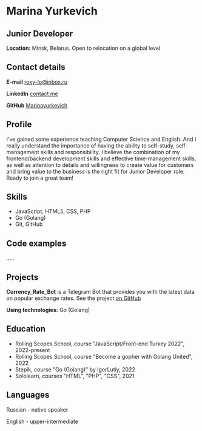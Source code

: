 # **Marina Yurkevich**

## **Junior Developer**
 
**Location:** Minsk, Belarus. Open to relocation on a global level

## **Contact details**
**E-mail**		roxy-lo@inbox.ru

**LinkedIn**	[contact me](https://www.linkedin.com/in/marina-yurkevich-837598220/)

**GitHub**	[Marinayurkevich](https://github.com/Marinayurkevich)





## **Profile**

I've gained some experience teaching Computer Science and English. And I really understand the importance of having the ability to self-study, self-management skills and responsibility. I believe the combination of my frontend/backend development skills and effective time-management skills, as well as attention to details and willingness to create value for customers and bring value to the business is the right fit for Junior Developer role.
Ready to join a great team!


 ## **Skills**

* JavaScript, HTML5, CSS, PHP
* Go (Golang)
* Git, GitHub


 ## **Code examples**

.....



## **Projects**
**Currency_Rate_Bot** is a Telegram Bot that provides you with the latest data on popular exchange rates. See the project [on GitHub](https://github.com/Marinayurkevich/Currency_Rate_Bot)

**Using technologies:** Go (Golang)


## **Education**
* Rolling Scopes School, course "JavaScript/Front-end Turkey 2022", 2022-present
* Rolling Scopes School, course "Become a gopher with Golang United", 2022
* Stepik, course "Go (Golang)" by IgorLutiy, 2022
* Sololearn, courses "HTML", "PHP", "CSS", 2021

## **Languages**
 
Russian - native speaker

English - upper-intermediate
